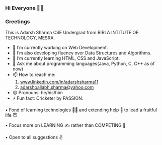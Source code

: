 ### Hi Everyone 👋🏻

### Greetings 


This is Adarsh Sharma CSE Undergrad from BIRLA INTITUTE OF TECHNOLOGY, MESRA.


- 🔭 I’m currently working on Web Development.
- 🔧 I’m also developing fluency over Data Structures and Algorithms.
- 🌱 I’m currently learning HTML, CSS and JavaScript.
- 💬 Ask me about programming languages(Java, Python, C, C++ as of now)
- 📫 How to reach me: 
     1. www.linkedin.com/in/adarshsharma11
     2. adarshballabh.sharma@yahoo.com 
- 😄 Pronouns: he/his/him
- ⚡ Fun fact: Cricketer by PASSION.

• Fond of learning technologies 👨‍🏫 and extending help 🤝 to lead a fruitful life 😇

• Focus more on LEARNING ✍️ rather than COMPETING 💪

• Open to all suggestions ✌️
